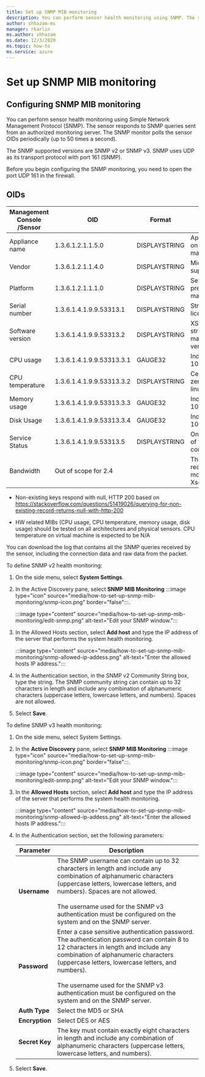 ```yaml
---
title: Set up SNMP MIB monitoring
description: You can perform sensor health monitoring using SNMP. The sensor responds to SNMP queries sent from an authorized monitoring server.
author: shhazam-ms
manager: rkarlin
ms.author: shhazam
ms.date: 12/3/2020
ms.topic: how-to
ms.service: azure
---
```


# Set up SNMP MIB monitoring

## Configuring SNMP MIB monitoring

You can perform sensor health monitoring using Simple Network Management Protocol (SNMP). The sensor responds to SNMP queries sent from an authorized monitoring server. The SNMP monitor polls the sensor OIDs periodically (up to 50 times a second).

The SNMP supported versions are SNMP v2 or SNMP v3. SNMP uses UDP as its transport protocol with port 161 (SNMP).

Before you begin configuring the SNMP monitoring, you need to open the port UDP 161 in the firewall.

## OIDs

| Management Console /Sensor | OID | Format | Description |
|--|--|--|--|
| Appliance name | 1.3.6.1.2.1.1.5.0 | DISPLAYSTRING | Appliance name for on-premises management console |
| Vendor | 1.3.6.1.2.1.1.4.0 | DISPLAYSTRING | Microsoft support.microsoft.com |
| Platform | 1.3.6.1.2.1.1.1.0 | DISPLAYSTRING | Sensor or on-premises management console |
| Serial number | 1.3.6.1.4.1.9.9.53313.1 | DISPLAYSTRING | String used by the license |
| Software version | 1.3.6.1.4.1.9.9.53313.2 | DISPLAYSTRING | XSense full version string and management full version string |
| CPU usage | 1.3.6.1.4.1.9.9.53313.3.1 | GAUGE32 | Indication for zero to 100 |
| CPU temperature | 1.3.6.1.4.1.9.9.53313.3.2 | DISPLAYSTRING | Celsius indication for zero to 100 based on linux input |
| Memory usage | 1.3.6.1.4.1.9.9.53313.3.3 | GAUGE32 | Indication for zero to 100 |
| Disk Usage | 1.3.6.1.4.1.9.9.53313.3.4 | GAUGE32 | Indication for zero to 100 |
| Service Status | 1.3.6.1.4.1.9.9.53313.5 | DISPLAYSTRING | Online or offline if one of the four crucial components are down |
| Bandwidth | Out of scope for 2.4 |  | The bandwidth received on each monitor interface in Xsense |

   - Non-existing keys respond with null, HTTP 200 based on <https://stackoverflow.com/questions/51419026/querying-for-non-existing-record-returns-null-with-http-200>
    
   - HW related MIBs (CPU usage, CPU temperature, memory usage, disk usage) should be tested on all architectures and physical sensors. CPU temperature on virtual machine is expected to be N/A

You can download the log that contains all the SNMP queries received by the sensor, including the connection data and raw data from the packet.

To define SNMP v2 health monitoring:

1. On the side menu, select **System Settings**.

2. In the Active Discovery pane, select **SNMP MIB Monitoring** :::image type="icon" source="media/how-to-set-up-snmp-mib-monitoring/snmp-icon.png" border="false":::.

    :::image type="content" source="media/how-to-set-up-snmp-mib-monitoring/edit-snmp.png" alt-text="Edit your SNMP window.":::

3. In the Allowed Hosts section, select **Add host** and type the IP address of the server that performs the system health monitoring.

    :::image type="content" source="media/how-to-set-up-snmp-mib-monitoring/snmp-allowed-ip-addess.png" alt-text="Enter the allowed hosts IP address.":::

4. In the Authentication section, in the SNMP v2 Community String box, type the string. The SNMP community string can contain up to 32 characters in length and include any combination of alphanumeric characters (uppercase letters, lowercase letters, and numbers). Spaces are not allowed.

5. Select **Save**.

To define SNMP v3 health monitoring:

1. On the side menu, select System Settings.

2. In the **Active Discovery** pane, select **SNMP MIB Monitoring** :::image type="icon" source="media/how-to-set-up-snmp-mib-monitoring/snmp-icon.png" border="false":::.

    :::image type="content" source="media/how-to-set-up-snmp-mib-monitoring/edit-snmp.png" alt-text="Edit your SNMP window.":::

3. In the **Allowed Hosts** section, select **Add host** and type the IP address of the server that performs the system health monitoring.

    :::image type="content" source="media/how-to-set-up-snmp-mib-monitoring/snmp-allowed-ip-addess.png" alt-text="Enter the allowed hosts IP address.":::

4. In the Authentication section, set the following parameters:

    | Parameter | Description |
    |--|--|
    | **Username** | The SNMP username can contain up to 32 characters in length and include any combination of alphanumeric characters (uppercase letters, lowercase letters, and numbers). Spaces are not allowed. <br /> <br />The username used for the SNMP v3 authentication must be configured on the system and on the SNMP server. |
    | **Password** | Enter a case sensitive authentication password. The authentication password can contain 8 to 12 characters in length and include any combination of alphanumeric characters (uppercase letters, lowercase letters, and numbers). <br /> <br/>The username used for the SNMP v3 authentication must be configured on the system and on the SNMP server. |
    | **Auth Type** | Select the MD5 or SHA |
    | **Encryption** | Select DES or AES |
    | **Secret Key** | The key must contain exactly eight characters in length and include any combination of alphanumeric characters (uppercase letters, lowercase letters, and numbers). |

5. Select **Save**.
